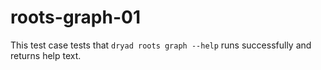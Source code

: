 
# roots-graph-01

This test case tests that `dryad roots graph --help` runs successfully and returns help text.